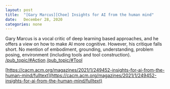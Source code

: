 ```yaml
---
layout: post
title:  "[Gary Marcus][Choe] Insights for AI from the human mind"
date:   December 28, 2020
categories: none
---
```


Gary Marcus is a vocal critic of deep learning based approaches, and he offers a view on how to make AI more cognitive. However, his critique falls short. No mention of embodiment, grounding, understanding, problem posing, environment (including tools and tool construction). [/pub_topic/#Action](/pub_topic/#Action) [/pub_topic/#Tool](/pub_topic/#Tool)



[https://cacm.acm.org/magazines/2021/1/249452-insights-for-ai-from-the-human-mind/fulltext](https://cacm.acm.org/magazines/2021/1/249452-insights-for-ai-from-the-human-mind/fulltext)



 

